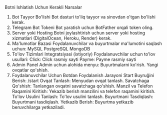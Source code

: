Botni Ishlatish Uchun Kerakli Narsalar
1. Bot Tayyor Bo'lishi
Bot dasturi to'liq tayyor va sinovdan o'tgan bo'lishi kerak.
2. Telegram Bot Tokeni
Bot yaratish uchun BotFather orqali token oling.
3. Server yoki Hosting
Botni joylashtirish uchun server yoki hosting xizmatlari (DigitalOcean, Heroku, Render) kerak.
4. Ma'lumotlar Bazasi
Foydalanuvchilar va buyurtmalar ma'lumotini saqlash uchun:
MySQL
PostgreSQL
MongoDB
5. To'lov Tizimlari Integratsiyasi (ixtiyoriy)
Foydalanuvchilar uchun to'lov usullari:
Click: Click rasmiy sayti
Payme: Payme rasmiy sayti
6. Admin Panel
Admin uchun alohida menyu:
Buyurtmalarni ko'rish.
Yangi ovqatlar qo'shish.
7. Foydalanuvchilar Uchun Botdan Foydalanish Jarayoni
Start Buyruğini Berish: /start
Ovqat Tanlash: Menyudan ovqat tanlash.
Savatchaga Qo'shish: Tanlangan ovqatni savatchaga qo'shish.
Manzil va Telefon Raqamini Kiritish: Yekazib berish manzilini va telefon raqamini kiritish.
To'lov Usulini Tanlash: To'lov usulini tanlash.
Buyurtmani Tasdiqlash: Buyurtmani tasdiqlash.
Yetkazib Berish: Buyurtma yetkazib beruvchilarga yetkaziladi.
